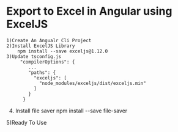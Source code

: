 # Export to Excel in Angular using ExcelJS
    1)Create An Angualr Cli Project
    2)Install ExcelJS Library
        npm install --save exceljs@1.12.0
    3)Update tsconfig.js
         "compilerOptions": {
            ...
            "paths": {
              "exceljs": [
                "node_modules/exceljs/dist/exceljs.min"
              ]
            }
          }

  4) Install file saver
      npm install --save file-saver
     
  5)Ready To Use
